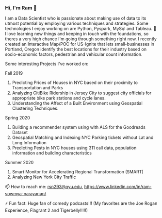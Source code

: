 ### Hi, I'm Ram 👋

<!--
**Ram-SN/Ram-SN** is a ✨ _special_ ✨ repository because its `README.md` (this file) appears on your GitHub profile.

Here are some ideas to get you started:

- 🔭 I’m currently working on ...
- 🌱 I’m currently learning ...
- 👯 I’m looking to collaborate on ...
- 🤔 I’m looking for help with ...
- 💬 Ask me about ...
- 📫 How to reach me: ...
- 😄 Pronouns: ...
- ⚡ Fun fact: ...
-->

I am a Data Scientist who is passionate about making use of data to its utmost potential by employing various techniques and strategies. Some technologies I enjoy working on are Python, Pyspark, MySql and Tableau. 🌱 I love learning new things and keeping in touch with the foundations, so theres a very high chance I'm going through something right now. I recently created an Interactive Map/POC for US-Ignite that lets small-businesses in Portland, Oregon identify the best locations for their industry based on socio-economic factors, pedestrian and vehicular count information. 

Some interesting Projects I've worked on:

Fall 2019
1. Predicting Prices of Houses in NYC based on their proximity to Transportation and Parks
2. Analyzing CitiBike Ridership in Jersey City to suggest city officials for appropriate bike park stations and cycle lanes.
3. Understanding the Affect of a Built Environment using Geospatial Clustering Techniques.

Spring 2020
1. Building a recommender system using with ALS for the Goodreads Dataset
2. Geospatial Matching and Indexing NYC Parking tickets without Lat and Long Information
3. Predicting Pests in NYC houses using 311 call data, population information and building characteristics

Summer 2020
1. Smart Monitor for Accelerating Regional Transformation (SMART)
2. Analyzing New York City Traffic

📫 How to reach me: rsn293@nyu.edu, https://www.linkedin.com/in/ram-sowmya-narayanan/

⚡ Fun fact: Huge fan of comedy podcasts!!! (My favorites are the Joe Rogan Experience, Flagrant 2 and Tigerbelly!!!!!)
